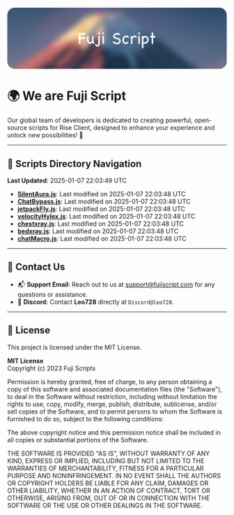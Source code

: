 ![Banner](.github/b.webp)

# 🌍 **We are Fuji Script**

Our global team of developers is dedicated to creating powerful, open-source scripts for Rise Client, designed to enhance your experience and unlock new possibilities! 🌟

---
<!-- SCRIPTS_NAVIGATION_START -->
## 📂 **Scripts Directory Navigation**

**Last Updated**: 2025-01-07 22:03:49 UTC

- **[SilentAura.js](scripts/SilentAura.js)**: Last modified on 2025-01-07 22:03:48 UTC
- **[ChatBypass.js](scripts/ChatBypass.js)**: Last modified on 2025-01-07 22:03:48 UTC
- **[jetpackFly.js](scripts/jetpackFly.js)**: Last modified on 2025-01-07 22:03:48 UTC
- **[velocityHylex.js](scripts/velocityHylex.js)**: Last modified on 2025-01-07 22:03:48 UTC
- **[chestxray.js](scripts/chestxray.js)**: Last modified on 2025-01-07 22:03:48 UTC
- **[bedxray.js](scripts/bedxray.js)**: Last modified on 2025-01-07 22:03:48 UTC
- **[chatMacro.js](scripts/chatMacro.js)**: Last modified on 2025-01-07 22:03:48 UTC

<!-- SCRIPTS_NAVIGATION_END -->

---

## 💬 **Contact Us**  
- 📬 **Support Email**: Reach out to us at [support@fujiscript.com](mailto:support@fujiscript.com) for any questions or assistance.  
- 💬 **Discord**: Contact **Leo728** directly at `Discord@leo728`.

---

## 📜 **License**

This project is licensed under the MIT License.  

**MIT License**  
Copyright (c) 2023 Fuji Scripts  

Permission is hereby granted, free of charge, to any person obtaining a copy of this software and associated documentation files (the "Software"), to deal in the Software without restriction, including without limitation the rights to use, copy, modify, merge, publish, distribute, sublicense, and/or sell copies of the Software, and to permit persons to whom the Software is furnished to do so, subject to the following conditions:  

The above copyright notice and this permission notice shall be included in all copies or substantial portions of the Software.  

THE SOFTWARE IS PROVIDED "AS IS", WITHOUT WARRANTY OF ANY KIND, EXPRESS OR IMPLIED, INCLUDING BUT NOT LIMITED TO THE WARRANTIES OF MERCHANTABILITY, FITNESS FOR A PARTICULAR PURPOSE AND NONINFRINGEMENT. IN NO EVENT SHALL THE AUTHORS OR COPYRIGHT HOLDERS BE LIABLE FOR ANY CLAIM, DAMAGES OR OTHER LIABILITY, WHETHER IN AN ACTION OF CONTRACT, TORT OR OTHERWISE, ARISING FROM, OUT OF OR IN CONNECTION WITH THE SOFTWARE OR THE USE OR OTHER DEALINGS IN THE SOFTWARE.  
